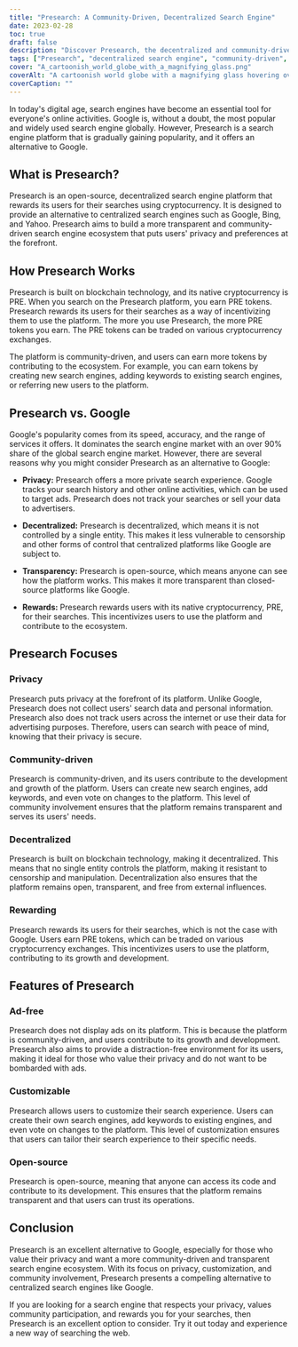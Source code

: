 ```yaml
---
title: "Presearch: A Community-Driven, Decentralized Search Engine"
date: 2023-02-28
toc: true
draft: false
description: "Discover Presearch, the decentralized and community-driven search engine that rewards users with cryptocurrency and respects their privacy."
tags: ["Presearch", "decentralized search engine", "community-driven", "cryptocurrency rewards", "privacy", "alternative to Google", "blockchain technology", "open-source", "customizable search experience", "no ads", "SEO optimized tags", "search engine ecosystem", "internet privacy", "transparent search engine", "incentivized searches", "global search engine market", "blockchain", "digital privacy", "online privacy", "decentralization"]
cover: "A_cartoonish_world_globe_with_a_magnifying_glass.png"
coverAlt: "A cartoonish world globe with a magnifying glass hovering over it, symbolizing the Presearch platform as a community-driven and decentralized search engine."
coverCaption: ""
---
```


In today's digital age, search engines have become an essential tool for everyone's online activities. Google is, without a doubt, the most popular and widely used search engine globally. However, Presearch is a search engine platform that is gradually gaining popularity, and it offers an alternative to Google.

## What is Presearch?

Presearch is an open-source, decentralized search engine platform that rewards its users for their searches using cryptocurrency. It is designed to provide an alternative to centralized search engines such as Google, Bing, and Yahoo. Presearch aims to build a more transparent and community-driven search engine ecosystem that puts users' privacy and preferences at the forefront.

## How Presearch Works

Presearch is built on blockchain technology, and its native cryptocurrency is PRE. When you search on the Presearch platform, you earn PRE tokens. Presearch rewards its users for their searches as a way of incentivizing them to use the platform. The more you use Presearch, the more PRE tokens you earn. The PRE tokens can be traded on various cryptocurrency exchanges.

The platform is community-driven, and users can earn more tokens by contributing to the ecosystem. For example, you can earn tokens by creating new search engines, adding keywords to existing search engines, or referring new users to the platform.

## Presearch vs. Google

Google's popularity comes from its speed, accuracy, and the range of services it offers. It dominates the search engine market with an over 90% share of the global search engine market. However, there are several reasons why you might consider Presearch as an alternative to Google:

- **Privacy:** Presearch offers a more private search experience. Google tracks your search history and other online activities, which can be used to target ads. Presearch does not track your searches or sell your data to advertisers.

- **Decentralized:** Presearch is decentralized, which means it is not controlled by a single entity. This makes it less vulnerable to censorship and other forms of control that centralized platforms like Google are subject to.

- **Transparency:** Presearch is open-source, which means anyone can see how the platform works. This makes it more transparent than closed-source platforms like Google.

- **Rewards:** Presearch rewards users with its native cryptocurrency, PRE, for their searches. This incentivizes users to use the platform and contribute to the ecosystem.

## Presearch Focuses

### Privacy

Presearch puts privacy at the forefront of its platform. Unlike Google, Presearch does not collect users' search data and personal information. Presearch also does not track users across the internet or use their data for advertising purposes. Therefore, users can search with peace of mind, knowing that their privacy is secure.

### Community-driven

Presearch is community-driven, and its users contribute to the development and growth of the platform. Users can create new search engines, add keywords, and even vote on changes to the platform. This level of community involvement ensures that the platform remains transparent and serves its users' needs.

### Decentralized

Presearch is built on blockchain technology, making it decentralized. This means that no single entity controls the platform, making it resistant to censorship and manipulation. Decentralization also ensures that the platform remains open, transparent, and free from external influences.

### Rewarding

Presearch rewards its users for their searches, which is not the case with Google. Users earn PRE tokens, which can be traded on various cryptocurrency exchanges. This incentivizes users to use the platform, contributing to its growth and development.

## Features of Presearch

### Ad-free

Presearch does not display ads on its platform. This is because the platform is community-driven, and users contribute to its growth and development. Presearch also aims to provide a distraction-free environment for its users, making it ideal for those who value their privacy and do not want to be bombarded with ads.

### Customizable

Presearch allows users to customize their search experience. Users can create their own search engines, add keywords to existing engines, and even vote on changes to the platform. This level of customization ensures that users can tailor their search experience to their specific needs.

### Open-source

Presearch is open-source, meaning that anyone can access its code and contribute to its development. This ensures that the platform remains transparent and that users can trust its operations.

## Conclusion

Presearch is an excellent alternative to Google, especially for those who value their privacy and want a more community-driven and transparent search engine ecosystem. With its focus on privacy, customization, and community involvement, Presearch presents a compelling alternative to centralized search engines like Google.

If you are looking for a search engine that respects your privacy, values community participation, and rewards you for your searches, then Presearch is an excellent option to consider. Try it out today and experience a new way of searching the web.
